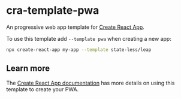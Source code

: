 # cra-template-pwa

An progressive web app template for [Create React App](https://github.com/facebook/create-react-app).

To use this template add `--template pwa` when creating a new app:

```sh
npx create-react-app my-app --template state-less/leap
```

## Learn more

The [Create React App documentation](https://cra.link/PWA) has more details on using this template
to create your PWA.
